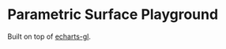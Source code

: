 # Parametric Surface Playground

Built on top of [echarts-gl](https://github.com/ecomfe/echarts-x/tree/1.0).